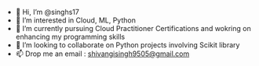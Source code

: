 - 👋 Hi, I’m @singhs17
- 👀 I’m interested in Cloud, ML, Python
- 🌱 I’m currently pursuing Cloud Practitioner Certifications and wokring on enhancing my programming skills
- 💞️ I’m looking to collaborate on Python projects involving Scikit library
- 📫 Drop me an email : shivangisingh9505@gmail.com

<!---
singhs17/singhs17 is a ✨ special ✨ repository because its `README.md` (this file) appears on your GitHub profile.
You can click the Preview link to take a look at your changes.
--->
